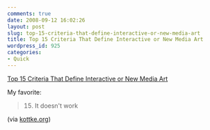 ```yaml
---
comments: true
date: 2008-09-12 16:02:26
layout: post
slug: top-15-criteria-that-define-interactive-or-new-media-art
title: Top 15 Criteria That Define Interactive or New Media Art
wordpress_id: 925
categories:
- Quick
---
```


[Top 15 Criteria That Define Interactive or New Media Art](http://www.nearfuturelaboratory.com/2008/09/05/top-15-criteria-define-interactive-or-new-media-art/)

My favorite:

> 15. It doesn't work

(via [kottke.org](http://kottke.org))
